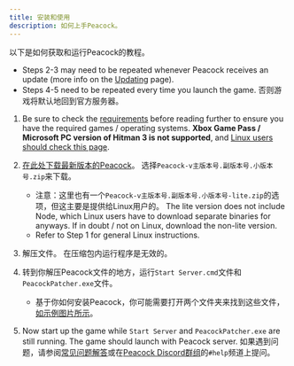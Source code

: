 ```yaml
---
title: 安装和使用
description: 如何上手Peacock。
---
```


以下是如何获取和运行Peacock的教程。

-   Steps 2-3 may need to be repeated whenever Peacock receives an update (more info on the [Updating](https://thepeacockproject.org/wiki/intel/updating) page).
-   Steps 4-5 need to be repeated every time you launch the game. 否则游戏将默认地回到官方服务器。

1. Be sure to check the [requirements](https://thepeacockproject.org/wiki/intel/requirements) before reading further to ensure you have the required games / operating systems. **Xbox Game Pass / Microsoft PC version of Hitman 3 is not supported**, and [Linux users should check this page](/wiki/guides/linux-setup).

2. [在此处下载最新版本的Peacock](https://github.com/thepeacockproject/Peacock/releases/latest)。 选择`Peacock-v主版本号.副版本号.小版本号.zip`来下载。

    - 注意：这里也有一个`Peacock-v主版本号.副版本号.小版本号-lite.zip`的选项，但这主要是提供给Linux用户的。 The lite version does not include Node, which Linux users have to download separate binaries for anyways. If in doubt / not on Linux, download the non-lite version.
    - Refer to Step 1 for general Linux instructions.

3. 解压文件。 在压缩包内运行程序是无效的。

4. 转到你解压Peacock文件的地方，运行`Start Server.cmd`文件和`PeacockPatcher.exe`文件。

    - 基于你如何安装Peacock，你可能需要打开两个文件夹来找到这些文件，[如示例图片所示](https://media.discordapp.net/attachments/833505136290299935/991068578579107870/unknown.png)。

5. Now start up the game while `Start Server` and `PeacockPatcher.exe` are still running. The game should launch with Peacock server. 如果遇到问题，请参阅[常见问题解答](https://thepeacockproject.org/wiki/intel/faq)或在[Peacock Discord群组](https://thepeacockproject.org/discord)的`#help`频道上提问。
